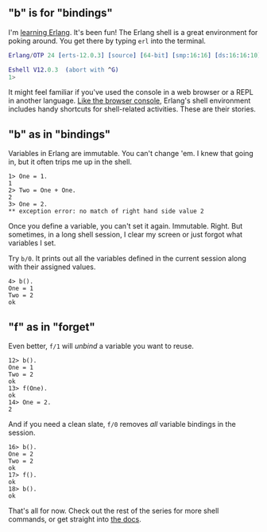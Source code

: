 ## "b" is for "bindings"

I'm [learning  Erlang](https://learnyousomeerlang.com/). It's been fun! The Erlang shell is a great environment for poking around. You get there by typing `erl` into the terminal.

```erl
Erlang/OTP 24 [erts-12.0.3] [source] [64-bit] [smp:16:16] [ds:16:16:10] [async-threads:1] [jit] [dtrace]

Eshell V12.0.3  (abort with ^G)
1>
```

It might feel familiar if you've used the console in a web browser or a REPL in another language.  [Like the browser console](https://css-tricks.com/can-copy-console/),  Erlang's shell environment includes handy shortcuts for shell-related activities. These are their stories.

## "b" as in "bindings"

Variables in Erlang are immutable. You can't change 'em. I knew that going in, but it often trips me up in the shell.

```
1> One = 1.
1
2> Two = One + One.
2
3> One = 2.
** exception error: no match of right hand side value 2
```

Once you define a variable, you can't set it again. Immutable. Right. But sometimes, in a long shell session, I clear my screen or just forgot what variables I set.

Try `b/0`. It prints out all the variables defined in the current session along with their assigned values.

```
4> b().
One = 1
Two = 2
ok
```

## "f" as in "forget"

Even better, `f/1` will _unbind_ a variable you want to reuse.

```
12> b().
One = 1
Two = 2
ok
13> f(One).
ok
14> One = 2.
2
```

And if you need a clean slate, `f/0` removes _all_ variable bindings in the session.

```
16> b().
One = 2
Two = 2
ok
17> f().
ok
18> b().
ok
```

That's all for now. Check out the rest of the series for more shell commands, or get straight into [the docs](https://erlang.org/doc/man/shell.html#shell-commands).

